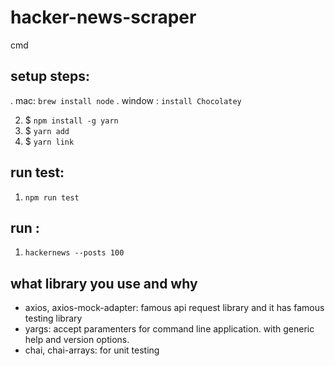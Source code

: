 # hacker-news-scraper

cmd

## setup steps:

. mac: `brew install node`
. window : `install Chocolatey`

2. \$ `npm install -g yarn`
3. \$ `yarn add`
4. \$ `yarn link`

## run test:

1. `npm run test`

## run :

1. `hackernews --posts 100`

## what library you use and why

- axios, axios-mock-adapter: famous api request library and it has famous testing library
- yargs: accept paramenters for command line application. with generic help and version options.
- chai, chai-arrays: for unit testing
